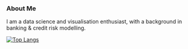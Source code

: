 ### About Me

I am a data science and visualisation enthusiast, with a background in banking & credit risk modelling.

[![Top Langs](https://github-readme-stats.vercel.app/api/top-langs/?username=ilchef)](https://github.com/ilchef/github-readme-stats)
